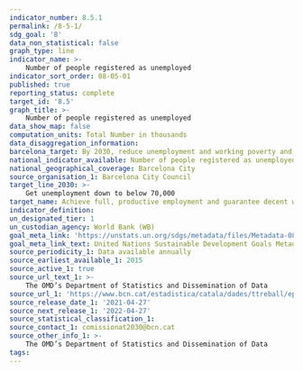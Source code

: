 ```yaml
---
indicator_number: 8.5.1
permalink: /8-5-1/
sdg_goal: '8'
data_non_statistical: false
graph_type: line
indicator_name: >-
    Number of people registered as unemployed
indicator_sort_order: 08-05-01
published: true
reporting_status: complete
target_id: '8.5'
graph_title: >-
    Number of people registered as unemployed
data_show_map: false
computation_units: Total Number in thousands
data_disaggregation_information: 
barcelona_target: By 2030, reduce unemployment and working poverty and eliminate the gender wage gap, with a redoubled effort concerning job placement for people with disabilities
national_indicator_available: Number of people registered as unemployed
national_geographical_coverage: Barcelona City
source_organisation_1: Barcelona City Council
target_line_2030: >-
    Get unemployment down to below 70,000
target_name: Achieve full, productive employment and guarantee decent work for all women and men, including young people and persons with disabilities, as well as equal pay for work of equal value
indicator_definition:
un_designated_tier: 1
un_custodian_agency: World Bank (WB)
goal_meta_link: 'https://unstats.un.org/sdgs/metadata/files/Metadata-08-05-01.pdf'
goal_meta_link_text: United Nations Sustainable Development Goals Metadata (pdf 894kB)
source_periodicity_1: Data available annually
source_earliest_available_1: 2015
source_active_1: true
source_url_text_1: >-
    The OMD’s Department of Statistics and Dissemination of Data
source_url_1: 'https://www.bcn.cat/estadistica/catala/dades/ttreball/epa/epa/pind/evtaglo.htm' 
source_release_date_1: '2021-04-27'
source_next_release_1: '2022-04-27'
source_statistical_classification_1: 
source_contact_1: comissionat2030@bcn.cat
source_other_info_1: >-
    The OMD’s Department of Statistics and Dissemination of Data
tags:
---
```

